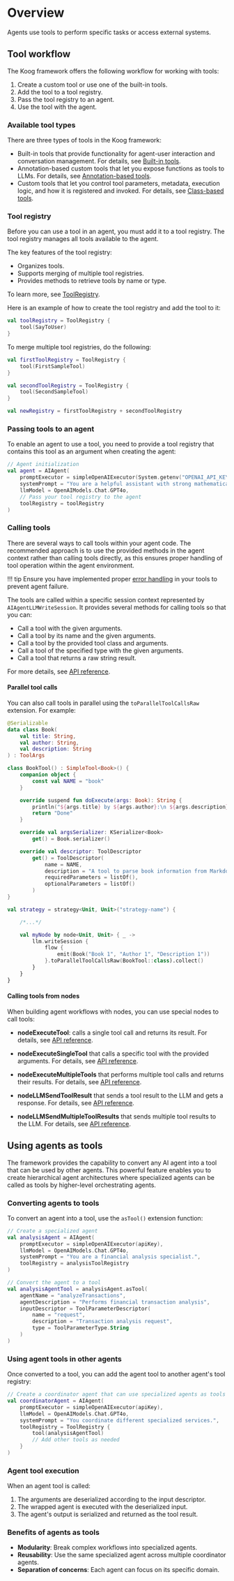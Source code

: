 # Overview

 Agents use tools to perform specific tasks or access external systems.

## Tool workflow

The Koog framework offers the following workflow for working with tools:

1. Create a custom tool or use one of the built-in tools.
2. Add the tool to a tool registry.
3. Pass the tool registry to an agent.
4. Use the tool with the agent.

### Available tool types

There are three types of tools in the Koog framework:

- Built-in tools that provide functionality for agent-user interaction and conversation management. For details, see [Built-in tools](built-in-tools.md).
- Annotation-based custom tools that let you expose functions as tools to LLMs. For details, see [Annotation-based tools](annotation-based-tools.md).
- Custom tools that let you control tool parameters, metadata, execution logic, and how it is registered and invoked. For details, see [Class-based
  tools](class-based-tools.md).

### Tool registry

Before you can use a tool in an agent, you must add it to a tool registry.
The tool registry manages all tools available to the agent.

The key features of the tool registry:

- Organizes tools.
- Supports merging of multiple tool registries.
- Provides methods to retrieve tools by name or type.

To learn more, see [ToolRegistry](https://api.koog.ai/agents/agents-tools/ai.koog.agents.core.tools/-tool-registry/index.html).

Here is an example of how to create the tool registry and add the tool to it:

<!--- INCLUDE
import ai.koog.agents.core.tools.ToolRegistry
import ai.koog.agents.ext.tool.SayToUser
-->
```kotlin
val toolRegistry = ToolRegistry {
    tool(SayToUser)
}
```
<!--- KNIT example-tools-overview-01.kt -->

To merge multiple tool registries, do the following:

<!--- INCLUDE
import ai.koog.agents.core.tools.ToolRegistry
import ai.koog.agents.ext.tool.AskUser
import ai.koog.agents.ext.tool.SayToUser

typealias FirstSampleTool = AskUser
typealias SecondSampleTool = SayToUser
-->
```kotlin
val firstToolRegistry = ToolRegistry {
    tool(FirstSampleTool)
}

val secondToolRegistry = ToolRegistry {
    tool(SecondSampleTool)
}

val newRegistry = firstToolRegistry + secondToolRegistry
```
<!--- KNIT example-tools-overview-02.kt -->

### Passing tools to an agent

To enable an agent to use a tool, you need to provide a tool registry that contains this tool as an argument when creating the agent:

<!--- INCLUDE
import ai.koog.agents.core.agent.AIAgent
import ai.koog.agents.example.exampleToolsOverview01.toolRegistry
import ai.koog.prompt.executor.clients.openai.OpenAIModels
import ai.koog.prompt.executor.llms.all.simpleOpenAIExecutor
-->
```kotlin
// Agent initialization
val agent = AIAgent(
    promptExecutor = simpleOpenAIExecutor(System.getenv("OPENAI_API_KEY")),
    systemPrompt = "You are a helpful assistant with strong mathematical skills.",
    llmModel = OpenAIModels.Chat.GPT4o,
    // Pass your tool registry to the agent
    toolRegistry = toolRegistry
)
```
<!--- KNIT example-tools-overview-03.kt -->

### Calling tools

There are several ways to call tools within your agent code. The recommended approach is to use the provided methods
in the agent context rather than calling tools directly, as this ensures proper handling of tool operation within the
agent environment.

!!! tip
    Ensure you have implemented proper [error handling](agent-events.md) in your tools to prevent agent failure.

The tools are called within a specific session context represented by `AIAgentLLMWriteSession`.
It provides several methods for calling tools so that you can:

- Call a tool with the given arguments.
- Call a tool by its name and the given arguments.
- Call a tool by the provided tool class and arguments.
- Call a tool of the specified type with the given arguments.
- Call a tool that returns a raw string result.

For more details, see [API reference](https://api.koog.ai/agents/agents-core/ai.koog.agents.core.agent.session/-a-i-agent-l-l-m-write-session/index.html).

#### Parallel tool calls

You can also call tools in parallel using the `toParallelToolCallsRaw` extension. For example:

<!--- INCLUDE
import ai.koog.agents.core.dsl.builder.strategy
import ai.koog.agents.core.tools.SimpleTool
import ai.koog.agents.core.tools.ToolArgs
import ai.koog.agents.core.tools.ToolDescriptor
import kotlinx.coroutines.flow.collect
import kotlinx.coroutines.flow.flow
import kotlinx.serialization.KSerializer
import kotlinx.serialization.Serializable
-->
```kotlin
@Serializable
data class Book(
    val title: String,
    val author: String,
    val description: String
) : ToolArgs

class BookTool() : SimpleTool<Book>() {
    companion object {
        const val NAME = "book"
    }

    override suspend fun doExecute(args: Book): String {
        println("${args.title} by ${args.author}:\n ${args.description}")
        return "Done"
    }

    override val argsSerializer: KSerializer<Book>
        get() = Book.serializer()

    override val descriptor: ToolDescriptor
        get() = ToolDescriptor(
            name = NAME,
            description = "A tool to parse book information from Markdown",
            requiredParameters = listOf(),
            optionalParameters = listOf()
        )
}

val strategy = strategy<Unit, Unit>("strategy-name") {

    /*...*/

    val myNode by node<Unit, Unit> { _ ->
        llm.writeSession {
            flow {
                emit(Book("Book 1", "Author 1", "Description 1"))
            }.toParallelToolCallsRaw(BookTool::class).collect()
        }
    }
}

```
<!--- KNIT example-tools-overview-04.kt -->

#### Calling tools from nodes

When building agent workflows with nodes, you can use special nodes to call tools:

* **nodeExecuteTool**: calls a single tool call and returns its result. For details, see [API reference](https://api.koog.ai/agents/agents-core/ai.koog.agents.core.dsl.extension/node-execute-tool.html).

* **nodeExecuteSingleTool** that calls a specific tool with the provided arguments. For details, see [API reference](https://api.koog.ai/agents/agents-core/ai.koog.agents.core.dsl.extension/node-execute-single-tool.html).

* **nodeExecuteMultipleTools** that performs multiple tool calls and returns their results. For details, see [API reference](https://api.koog.ai/agents/agents-core/ai.koog.agents.core.dsl.extension/node-execute-multiple-tools.html).

* **nodeLLMSendToolResult** that sends a tool result to the LLM and gets a response. For details, see [API reference](https://api.koog.ai/agents/agents-core/ai.koog.agents.core.dsl.extension/node-l-l-m-send-tool-result.html).

* **nodeLLMSendMultipleToolResults** that sends multiple tool results to the LLM. For details, see [API reference](https://api.koog.ai/agents/agents-core/ai.koog.agents.core.dsl.extension/node-l-l-m-send-multiple-tool-results.html).

## Using agents as tools

The framework provides the capability to convert any AI agent into a tool that can be used by other agents. 
This powerful feature enables you to create hierarchical agent architectures where specialized agents can be called as tools by higher-level orchestrating agents.

### Converting agents to tools

To convert an agent into a tool, use the `asTool()` extension function:

<!--- INCLUDE
import ai.koog.agents.core.agent.AIAgent
import ai.koog.agents.core.agent.asTool
import ai.koog.agents.core.tools.ToolParameterDescriptor
import ai.koog.agents.core.tools.ToolParameterType
import ai.koog.agents.core.tools.ToolRegistry
import ai.koog.prompt.executor.clients.openai.OpenAIModels
import ai.koog.prompt.executor.llms.all.simpleOpenAIExecutor

const val apiKey = ""
val analysisToolRegistry = ToolRegistry {}

-->
```kotlin
// Create a specialized agent
val analysisAgent = AIAgent(
    promptExecutor = simpleOpenAIExecutor(apiKey),
    llmModel = OpenAIModels.Chat.GPT4o,
    systemPrompt = "You are a financial analysis specialist.",
    toolRegistry = analysisToolRegistry
)

// Convert the agent to a tool
val analysisAgentTool = analysisAgent.asTool(
    agentName = "analyzeTransactions",
    agentDescription = "Performs financial transaction analysis",
    inputDescriptor = ToolParameterDescriptor(
        name = "request",
        description = "Transaction analysis request",
        type = ToolParameterType.String
    )
)
```
<!--- KNIT example-tools-overview-05.kt -->

### Using agent tools in other agents

Once converted to a tool, you can add the agent tool to another agent's tool registry:

<!--- INCLUDE
import ai.koog.agents.core.agent.AIAgent
import ai.koog.agents.core.tools.ToolRegistry
import ai.koog.agents.example.exampleToolsOverview05.analysisAgentTool
import ai.koog.prompt.executor.clients.openai.OpenAIModels
import ai.koog.prompt.executor.llms.all.simpleOpenAIExecutor

const val apiKey = ""

-->
```kotlin
// Create a coordinator agent that can use specialized agents as tools
val coordinatorAgent = AIAgent(
    promptExecutor = simpleOpenAIExecutor(apiKey),
    llmModel = OpenAIModels.Chat.GPT4o,
    systemPrompt = "You coordinate different specialized services.",
    toolRegistry = ToolRegistry {
        tool(analysisAgentTool)
        // Add other tools as needed
    }
)
```
<!--- KNIT example-tools-overview-06.kt -->

### Agent tool execution

When an agent tool is called:

1. The arguments are deserialized according to the input descriptor.
2. The wrapped agent is executed with the deserialized input.
3. The agent's output is serialized and returned as the tool result.

### Benefits of agents as tools

- **Modularity**: Break complex workflows into specialized agents.
- **Reusability**: Use the same specialized agent across multiple coordinator agents.
- **Separation of concerns**: Each agent can focus on its specific domain.
